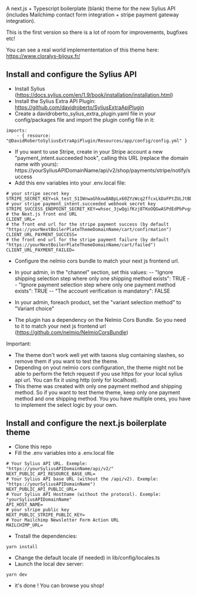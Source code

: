 A next.js + Typescript boilerplate (blank) theme for the new Sylius API (includes Mailchimp contact form integration + stripe payment gateway integration). 

This is the first version so there is a lot of room for improvements, bugfixes etc!

You can see a real world implemententation of this theme here: https://www.cloralys-bijoux.fr/

## Install and configure the Sylius API

- Install Sylius (https://docs.sylius.com/en/1.9/book/installation/installation.html) 
- Install the Sylius Extra API Plugin: https://github.com/davidroberto/SyliusExtraApiPlugin
- Create a davidroberto_sylius_extra_plugin.yaml file in your config/packages file and import the plugin config file in it:

```
imports:
    - { resource: "@DavidRobertoSyliusExtraApiPlugin/Resources/app/config/config.yml" }
```

- If you want to use Stripe, create in your Stripe account a new "payment_intent.succeeded hook", calling this URL (replace the domain name with yours): 
https://yourSyliusAPIDomainName/api/v2/shop/payments/stripe/notify/success
- Add this env variables into your .env.local file:

```
# your stripe secret key
STRIPE_SECRET_KEY=sk_test_51IWnwaGhkxw8ABpLx60ZYzWcq2ffcxLkDaFPtZULJtBDyjQgOnaTHABSCzzIrbEL34EnJj5eVPRZBDAjDC4mpTaV00KAZYhe3n
# your stripe payment_intent.succeeded webhook secret key
STRIPE_SUCCESS_ENDPOINT_SECRET_KEY=whsec_3jwQgifKzj8TKoOQGwASPdEdPbPvgxvq
# the Next.js front end URL
CLIENT_URL=
# the front end url for the stripe payment success (by default "https://yourNextBoilerPlateThemeDomainName/cart/confirmation")
CLIENT_URL_PAYMENT_SUCCESS=
# the front end url for the stripe payment failure (by default "https://yourNextBoilerPlateThemeDomainName/cart/failed")
CLIENT_URL_PAYMENT_FAILED=
```

- Configure the nelmio cors bundle to match your next js frontend url.
- In your admin, in the "channel" section, set this values:
-- "Ignore shipping selection step where only one shipping method exists": TRUE
-- "Ignore payment selection step where only one payment method exists": TRUE
-- "The account verification is mandatory": FALSE
- In your admin, foreach product, set the "variant selection method" to "Variant choice"

- The plugin has a dependency on the Nelmio Cors Bundle. So you need to it to match your next js frontend url (https://github.com/nelmio/NelmioCorsBundle)

Important:
- The theme don't work well yet with taxons slug containing slashes, so remove them if you want to test the theme.
- Depending on yout nelmio cors configuration, the theme might not be able to perform the fetch request if you use https for your local sylius api url. You can fix it using http (only for localhost).
- This theme was created with only one payment method and shipping method. So if you want to test theme theme, keep only one payment method and one shipping method. You you have multiple ones, you have to implement the select logic by your own.


## Install and configure the next.js boilerplate theme

- Clone this repo
- Fill the .env variables into a .env.local file
```
# Your Sylius API URL. Exemple: "https://yourSyliusAPIDomainName/api/v2/"
NEXT_PUBLIC_API_RESOURCE_BASE_URL=
# Your Sylius API base URL (without the /api/v2). Exemple: "https://yourSyliusAPIDomainName")
NEXT_PUBLIC_API_PUBLIC_URL=
# Your Sylius API Hostname (without the protocol). Exemple: "yourSyliusAPIDomainName"
API_HOST_NAME=
# your stripe public key
NEXT_PUBLIC_STRIPE_PUBLIC_KEY=
# Your Mailchimp Newsletter Form Action URL
MAILCHIMP_URL=
```
- Tnstall the dependencies: 
```
yarn install
```
- Change the default locale (if needed) in lib/config/locales.ts
- Launch the local dev server:

```
yarn dev
```

- it's done ! You can browse you shop!
